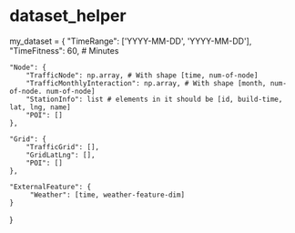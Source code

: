 # dataset_helper

my_dataset = {
    "TimeRange": ['YYYY-MM-DD', 'YYYY-MM-DD'],
    "TimeFitness": 60, # Minutes
    
    "Node": {
        "TrafficNode": np.array, # With shape [time, num-of-node]
        "TrafficMonthlyInteraction": np.array, # With shape [month, num-of-node. num-of-node]
        "StationInfo": list # elements in it should be [id, build-time, lat, lng, name]
        "POI": []
    },

    "Grid": {
        "TrafficGrid": [],
        "GridLatLng": [],
        "POI": []
    },

    "ExternalFeature": {
         "Weather": [time, weather-feature-dim]
    }
}
